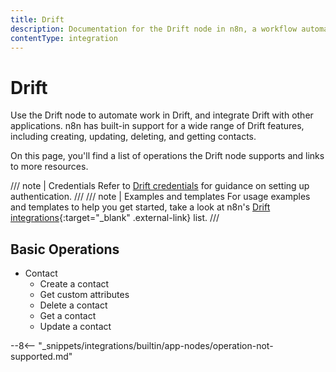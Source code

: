 ```yaml
---
title: Drift
description: Documentation for the Drift node in n8n, a workflow automation platform. Includes details of operations and configuration, and links to examples and credentials information.
contentType: integration
---
```


# Drift

Use the Drift node to automate work in Drift, and integrate Drift with other applications. n8n has built-in support for a wide range of Drift features, including creating, updating, deleting, and getting contacts. 

On this page, you'll find a list of operations the Drift node supports and links to more resources.

/// note | Credentials
Refer to [Drift credentials](/integrations/builtin/credentials/drift/) for guidance on setting up authentication. 
///
/// note | Examples and templates
For usage examples and templates to help you get started, take a look at n8n's [Drift integrations](https://n8n.io/integrations/drift/){:target="_blank" .external-link} list.
///

## Basic Operations

* Contact
    * Create a contact
    * Get custom attributes
    * Delete a contact
    * Get a contact
    * Update a contact

--8<-- "_snippets/integrations/builtin/app-nodes/operation-not-supported.md"

